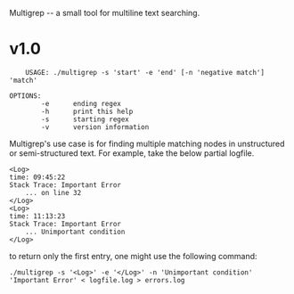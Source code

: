 Multigrep -- a small tool for multiline text searching.

v1.0
==============
    
        USAGE: ./multigrep -s 'start' -e 'end' [-n 'negative match'] 'match'

    OPTIONS:
            -e      ending regex
            -h      print this help
            -s      starting regex
            -v      version information


Multigrep's use case is for finding multiple matching nodes in unstructured or semi-structured text. For example, take the below partial logfile.


    <Log>
    time: 09:45:22
    Stack Trace: Important Error
        ... on line 32
    </Log>
    <Log>
    time: 11:13:23
    Stack Trace: Important Error
        ... Unimportant condition
    </Log>

to return only the first entry, one might use the following command:

    ./multigrep -s '<Log>' -e '</Log>' -n 'Unimportant condition' 'Important Error' < logfile.log > errors.log
